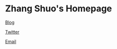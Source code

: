 # Zhang Shuo's Homepage

[Blog](https://shuo.bearblog.dev/)

[Twitter](https://x.com/shuozme)

[Email](https://i.mij.rip/2025/04/01/e656a7291714b850eec8b71d19b79b6f.png)
